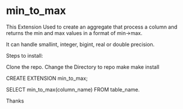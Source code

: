 # min_to_max

This Extension Used to create an aggregate that process a column and returns the min and max values in a format of min->max.

It can handle smallint, integer, bigint, real or double precision.

Steps to install:

Clone the repo.
Change the Directory to repo
make
make install

CREATE EXTENSION min_to_max;

SELECT min_to_max(column_name) FROM table_name.

Thanks
